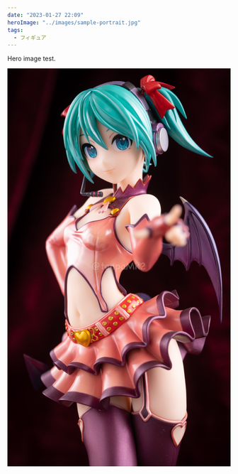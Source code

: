 ```yaml
---
date: "2023-01-27 22:09"
heroImage: "../images/sample-portrait.jpg"
tags:
  - フィギュア
---
```


Hero image test.

![sample-portrait](../images/sample-portrait.jpg)
